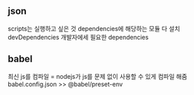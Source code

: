 ## json

scripts는 실행하고 싶은 것
dependencies에 해당하는 모듈 다 설치
devDependencies 개발자에세 필요한 dependencies

## babel

최신 js를 컴파일 = nodejs가 js를 문제 없이 사용할 수 있게 컴파일 해줌
babel.config.json >> @babel/preset-env
